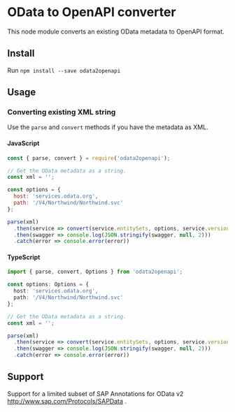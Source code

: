 # OData to OpenAPI converter

This node module converts an existing OData metadata to OpenAPI format.

## Install

Run `npm install --save odata2openapi`

## Usage

### Converting existing XML string

Use the `parse` and `convert` methods if you have the metadata as XML.

#### JavaScript

```js
const { parse, convert } = require('odata2openapi');

// Get the OData metadata as a string.
const xml = '';

const options = {
  host: 'services.odata.org',
  path: '/V4/Northwind/Northwind.svc'
};

parse(xml)
  .then(service => convert(service.entitySets, options, service.version))
  .then(swagger => console.log(JSON.stringify(swagger, null, 2)))
  .catch(error => console.error(error))
```

#### TypeScript
```TypeScript
import { parse, convert, Options } from 'odata2openapi';

const options: Options = {
  host: 'services.odata.org',
  path: '/V4/Northwind/Northwind.svc'
};

// Get the OData metadata as a string.
const xml = '';

parse(xml)
  .then(service => convert(service.entitySets, options, service.version))
  .then(swagger => console.log(JSON.stringify(swagger, null, 2)))
  .catch(error => console.error(error))
```


## Support
Support for a limited subset of SAP Annotations for OData v2 http://www.sap.com/Protocols/SAPData .